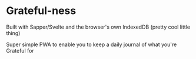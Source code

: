 # Grateful-ness

Built with Sapper/Svelte and the browser's own IndexedDB (pretty cool little thing)

Super simple PWA to enable you to keep a daily journal of what you're Grateful for

[dancing bear]: https://github.com/Banjerr/Grateful-ness/blob/master/static/dancing-bear.png?raw=true